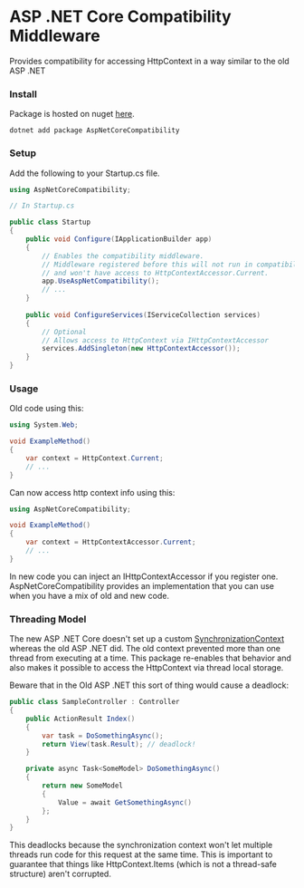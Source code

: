 # ASP .NET Core Compatibility Middleware
Provides compatibility for accessing HttpContext in a way similar to the old ASP .NET

### Install
Package is hosted on nuget [here](https://www.nuget.org/packages/AspNetCoreCompatibility).
```
dotnet add package AspNetCoreCompatibility
```

### Setup
Add the following to your Startup.cs file.
```csharp
using AspNetCoreCompatibility;

// In Startup.cs

public class Startup
{
    public void Configure(IApplicationBuilder app)
    {
        // Enables the compatibility middleware.
        // Middleware registered before this will not run in compatibility mode
        // and won't have access to HttpContextAccessor.Current.
        app.UseAspNetCompatibility();
        // ...
    }
    
    public void ConfigureServices(IServiceCollection services)
    {
        // Optional
        // Allows access to HttpContext via IHttpContextAccessor
        services.AddSingleton(new HttpContextAccessor());
    }
}
```

### Usage
Old code using this:
```csharp
using System.Web;

void ExampleMethod()
{
    var context = HttpContext.Current;
    // ...
}
```

Can now access http context info using this:
```csharp
using AspNetCoreCompatibility;

void ExampleMethod()
{
    var context = HttpContextAccessor.Current;
    // ...
}
```

In new code you can inject an IHttpContextAccessor if you register one. AspNetCoreCompatibility provides an implementation that you can use when you have a mix of old and new code.

### Threading Model

The new ASP .NET Core doesn't set up a custom
[SynchronizationContext](https://msdn.microsoft.com/en-us/library/system.threading.synchronizationcontext(v=vs.110).aspx)
whereas the old ASP .NET did. The old context prevented more than one thread
from executing at a time. This package re-enables that behavior and also
makes it possible to access the HttpContext via thread local storage.

Beware that in the Old ASP .NET this sort of thing would cause a deadlock:
```csharp
public class SampleController : Controller
{
    public ActionResult Index()
    {
        var task = DoSomethingAsync();
        return View(task.Result); // deadlock!
    }

    private async Task<SomeModel> DoSomethingAsync()
    {
        return new SomeModel
        {
            Value = await GetSomethingAsync()
        };
    }
}
```
This deadlocks because the synchronization context won't let multiple
threads run code for this request at the same time. This is important
to guarantee that things like HttpContext.Items (which is not a
thread-safe structure) aren't corrupted.